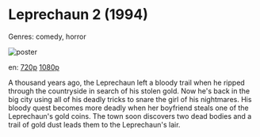 # Leprechaun 2 (1994)

Genres: comedy, horror

![poster](http://image.tmdb.org/t/p/w500/fnCLZ3rpy3enYSHrzcBxnx3fozK.jpg)

en:
  [720p](magnet:?xt=urn:btih:A1621A7FF6436B7E6D4E07F63F0720FF22F8084D&tr=udp://glotorrents.pw:6969/announce&tr=udp://tracker.opentrackr.org:1337/announce&tr=udp://torrent.gresille.org:80/announce&tr=udp://tracker.openbittorrent.com:80&tr=udp://tracker.coppersurfer.tk:6969&tr=udp://tracker.leechers-paradise.org:6969&tr=udp://p4p.arenabg.ch:1337&tr=udp://tracker.internetwarriors.net:1337)
  [1080p](magnet:?xt=urn:btih:3b8340c9417904ddc04fe658dd22e0329e6dee6c&dn=Leprechaun+2+%281994%29+1080p+BrRip+x264+-+YIFY&tr=udp%3A%2F%2Ftracker.openbittorrent.com%3A80%2Fannounce&tr=udp%3A%2F%2Fglotorrents.pw%3A6969%2Fannounce&tr=udp%3A%2F%2Ftracker.openbittorrent.com%3A80%2Fannounce&tr=udp%3A%2F%2Ftracker.opentrackr.org%3A1337%2Fannounce&tr=udp%3A%2F%2Fzer0day.to%3A1337%2Fannounce&tr=udp%3A%2F%2Ftracker.coppersurfer.tk%3A6969%2Fannounce)
  


A thousand years ago, the Leprechaun left a bloody trail when he ripped through the countryside in search of his stolen gold. Now he's back in the big city using all of his deadly tricks to snare the girl of his nightmares. His bloody quest becomes more deadly when her boyfriend steals one of the Leprechaun's gold coins. The town soon discovers two dead bodies and a trail of gold dust leads them to the Leprechaun's lair.